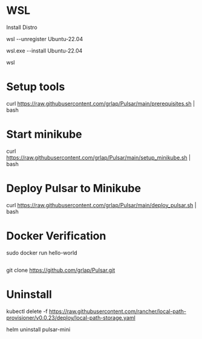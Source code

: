# WSL

Install Distro 

wsl --unregister Ubuntu-22.04

wsl.exe --install Ubuntu-22.04

wsl


# Setup tools

curl https://raw.githubusercontent.com/grlap/Pulsar/main/prerequisites.sh | bash

# Start minikube

curl https://raw.githubusercontent.com/grlap/Pulsar/main/setup_minikube.sh | bash

# Deploy Pulsar to Minikube

curl https://raw.githubusercontent.com/grlap/Pulsar/main/deploy_pulsar.sh | bash



# Docker Verification

sudo docker run hello-world

##

git clone https://github.com/grlap/Pulsar.git



# Uninstall
kubectl delete -f https://raw.githubusercontent.com/rancher/local-path-provisioner/v0.0.23/deploy/local-path-storage.yaml

helm uninstall pulsar-mini
